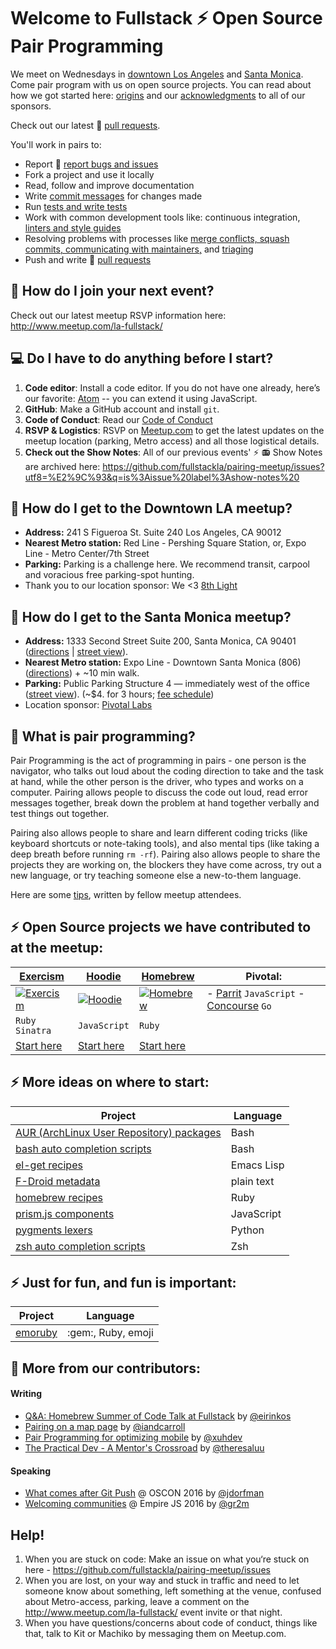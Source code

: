 # Welcome to Fullstack :zap: Open Source Pair Programming 

We meet on Wednesdays in [downtown Los Angeles](https://github.com/fullstackla/pairing-meetup#city_sunset-how-do-i-get-to-the-downtown-la-meetup) and [Santa Monica](https://github.com/fullstackla/pairing-meetup#palm_tree-how-do-i-get-to-the-santa-monica-meetup). Come pair program with us on open source projects. You can read about how we got started here: [origins](https://github.com/fullstackla/pairing-meetup/blob/master/ORIGINS.md) and our [acknowledgments](https://github.com/fullstackla/pairing-meetup/blob/master/THANKS.md) to all of our sponsors. 

Check out our latest :fork_and_knife: [pull requests](https://github.com/fullstackla/pairing-meetup/blob/master/PULL_REQUEST_EXAMPLES.md).

You'll work in pairs to:
- Report :bug: [report bugs and issues](https://github.com/hoodiehq/hoodie/blob/master/CONTRIBUTING.md#bug-reports) 
- Fork a project and use it locally
- Read, follow and improve documentation
- Write [commit messages](https://gist.github.com/stephenparish/9941e89d80e2bc58a153) for changes made
- Run [tests and write tests](https://github.com/hoodiehq/hoodie/blob/master/CODING_STYLE.md#client)
- Work with common development tools like: continuous integration, [linters and style guides](https://github.com/hoodiehq/hoodie/blob/master/CODING_STYLE.md)
- Resolving problems with processes like [merge conflicts, squash commits, communicating with maintainers,](https://github.com/hoodiehq/hoodie/blob/master/CONTRIBUTING.md#maintainers) and [triaging](https://github.com/hoodiehq/hoodie/blob/master/TRIAGING.md)
- Push and write :fork_and_knife: [pull requests](https://github.com/hoodiehq/hoodie/blob/master/CONTRIBUTING.md#pull-requests)

## :calendar: How do I join your next event?
Check out our latest meetup RSVP information here: http://www.meetup.com/la-fullstack/

## :computer: Do I have to do anything before I start?
1. **Code editor**: Install a code editor. If you do not have one already, here’s our favorite: [Atom](https://atom.io/) -- you can extend it using JavaScript.
2. **GitHub**: Make a GitHub account and install `git`.
3. **Code of Conduct**: Read our [Code of Conduct](https://www.girldevelopit.com/code-of-conduct)
4. **RSVP & Logistics**: RSVP on [Meetup.com](http://www.meetup.com/la-fullstack/) to get the latest updates on the meetup location (parking, Metro access) and all those logistical details.
5. **Check out the Show Notes**: All of our previous events' ⚡ 📻 Show Notes are archived here: https://github.com/fullstackla/pairing-meetup/issues?utf8=%E2%9C%93&q=is%3Aissue%20label%3Ashow-notes%20 

## :city_sunset: How do I get to the Downtown LA meetup?
- **Address:** 241 S Figueroa St. Suite 240 Los Angeles, CA 90012
- **Nearest Metro station:** Red Line - Pershing Square Station, or, Expo Line - Metro Center/7th Street
- **Parking:** Parking is a challenge here. We recommend transit, carpool and voracious free parking-spot hunting.
- Thank you to our location sponsor: We <3 [8th Light](https://github.com/8thlight)

## :palm_tree: How do I get to the Santa Monica meetup?
- **Address:** 1333 Second Street Suite 200, Santa Monica, CA 90401 ([directions](https://goo.gl/maps/Dt7UwtoF9f52) | [street view](https://goo.gl/maps/NNDz7z4cvbw)).
- **Nearest Metro station:** Expo Line - Downtown Santa Monica (806) ([directions](https://goo.gl/maps/hgHEHeNBuz92)) + ~10 min walk.
- **Parking:** Public Parking Structure 4 — immediately west of the office ([street view](https://goo.gl/maps/1D9XfGXQ4YA2)). (~$4. for 3 hours; [fee schedule](http://www.smgov.net/Departments/PCD/Transportation/Motorists-Parking/Where-to-Park/))
- Location sponsor: [Pivotal Labs](https://github.com/pivotal)

## :raised_hands: What is pair programming?

Pair Programming is the act of programming in pairs - one person is the navigator, who talks out loud about the coding direction to take and the task at hand, while the other person is the driver, who types and works on a computer. Pairing allows people to discuss the code out loud, read error messages together, break down the problem at hand together verbally and test things out together. 

Pairing also allows people to share and learn different coding tricks (like keyboard shortcuts or note-taking tools), and also mental tips (like taking a deep breath before running `rm -rf`). Pairing also allows people to share the projects they are working on, the blockers they have come across, try out a new language, or try teaching someone else a new-to-them language. 

Here are some [tips](https://github.com/fullstackla/pairing-meetup/blob/master/tips-on-pairing.md), written by fellow meetup attendees.

## :zap: Open Source projects we have contributed to at the meetup:

| [Exercism](https://github.com/exercism/exercism.io)  | [Hoodie](https://github.com/hoodiehq/) |  [Homebrew](https://github.com/homebrew) | Pivotal: |
| ------------- | ------------- |------------- |------------- |
| [![Exercism][exercism-logo]](http://exercism.io)  | [![Hoodie][hoodie-logo]](http://hood.ie)  | [![Homebrew][brew-logo]](http://brew.sh/)  | - [Parrit](https://github.com/Pinwheeler/Parrit) `JavaScript` - [Concourse](https://github.com/concourse/concourse) `Go` |
| `Ruby` `Sinatra`  | `JavaScript` | `Ruby`  |  |
| [Start here](https://github.com/exercism/exercism.io#contributing-to-exercism)  | [Start here](https://github.com/hoodiehq/camp/issues) | [Start here](https://github.com/Homebrew/brew/blob/master/CONTRIBUTING.md)  | |

[exercism-logo]: https://avatars2.githubusercontent.com/u/5624255?v=3&s=200
[hoodie-logo]: https://avatars1.githubusercontent.com/u/1888826?v=3&s=200
[brew-logo]: https://avatars2.githubusercontent.com/u/1503512?v=3&s=200

## :zap: More ideas on where to start:

<table>
    <thead>
        <tr><th>Project</th><th>Language</th></tr>
    </thead>
    <tbody>
        <tr>
            <td><a href="https://aur.archlinux.org/packages/">AUR (ArchLinux User Repository) packages</a></td>
            <td>Bash</td>
        </tr>
        <tr>
            <td><a href="https://github.com/scop/bash-completion">bash auto completion scripts</a></td>
            <td>Bash</td>
        </tr>
        <tr>
            <td><a href="https://github.com/dimitri/el-get/tree/master/recipes">el-get recipes</a></td>
            <td>Emacs Lisp</td>
        </tr>
        <tr>
            <td><a href="https://gitlab.com/fdroid/fdroiddata/tree/master/metadata">F-Droid metadata</a></td>
            <td>plain text</td>
        </tr>
        <tr>
            <td><a href="https://github.com/Homebrew/homebrew-core/tree/master/Formula">homebrew recipes</a></td>
            <td>Ruby</td>
        </tr>
        <tr>
            <td><a href="https://github.com/PrismJS/prism/tree/gh-pages/components">prism.js components</a></td>
            <td>JavaScript</td>
        </tr>
        <tr>
            <td><a href="https://bitbucket.org/birkenfeld/pygments-main/src/default/pygments/lexers/">pygments lexers</a></td>
            <td>Python</td>
        </tr>
        <tr>
            <td><a href="https://github.com/zsh-users/zsh-completions">zsh auto completion scripts</a></td>
            <td>Zsh</td>
        </tr>
    </tbody>
</table>

## :zap: Just for fun, and fun is important:
<table>
    <thead>
        <tr><th>Project</th><th>Language</th></tr>
    </thead>
    <tbody>
        <tr>
            <td><a href="https://github.com/searls/emoruby">emoruby</a></td>
            <td>:gem:, Ruby, emoji</td>
        </tr>
    </tbody>
</table>

## :pencil: More from our contributors:

#### Writing
- [Q&A: Homebrew Summer of Code Talk at Fullstack](http://eirinikos.github.io/2016/08/17/fullstack-q-a/) by [@eirinkos](http://github.com/eirinkos)
- [Pairing on a map page](http://developingian.com/pairing-on-a-map-page/) by [@iandcarroll](http://github.com/iandcarroll)
- [Pair Programming for optimizing mobile](https://www.topbug.net/blog/2016/08/27/optimization-for-mobile-a-pair-programming-story-at-fullstackla/) by [@xuhdev](http://github.com/xuhdev)
- [The Practical Dev - A Mentor's Crossroad](https://dev.to/rubynista/a-mentors-crossroad) by [@theresaluu](http://github.com/theresaluu)

#### Speaking
- [What comes after Git Push](http://conferences.oreilly.com/oscon/oscon-tx-2016/public/schedule/detail/48446) @ OSCON 2016 by [@jdorfman](http://github.com/jdorfman)
- [Welcoming communities](https://speakerdeck.com/gr2m/welcoming-communities) @ Empire JS 2016 by [@gr2m](https://speakerdeck.com/gr2m/welcoming-communities)

## Help!
1. When you are stuck on code: Make an issue on what you‘re stuck on here - https://github.com/fullstackla/pairing-meetup/issues
2. When you are lost, on your way and stuck in traffic and need to let someone know about something, left something at the venue, confused about Metro-access, parking, leave a comment on the http://www.meetup.com/la-fullstack/ event invite or that night.
3. When you have questions/concerns about code of conduct, things like that, talk to Kit or Machiko by messaging them on Meetup.com.

